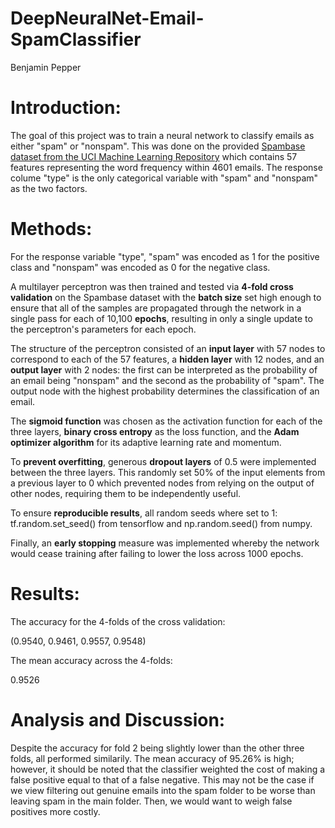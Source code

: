 # DeepNeuralNet-Email-SpamClassifier

Benjamin  Pepper

# Introduction:

The goal of this project was to train a neural network to classify emails as either "spam" or "nonspam". This was done on the provided [Spambase dataset from the UCI Machine Learning Repository](https://archive.ics.uci.edu/ml/datasets/Spambase) which contains 57 features representing the word frequency within 4601 emails. The response colume "type" is the only categorical variable with "spam" and "nonspam" as the two factors.

# Methods:

For the response variable "type", "spam" was encoded as 1 for the positive class and "nonspam" was encoded as 0 for the negative class.

A multilayer perceptron was then trained and tested via **4-fold cross validation** on the Spambase dataset with the **batch size** set high enough to ensure that all of the samples are propagated through the network in a single pass for each of 10,100 **epochs**, resulting in only a single update to the perceptron's parameters for each epoch.

The structure of the perceptron consisted of an **input layer** with 57 nodes to correspond to each of the 57 features, a **hidden layer** with 12 nodes, and an **output layer** with 2 nodes: the first can be interpreted as the probability of an email being "nonspam" and the second as the probability of "spam". The output node with the highest probability determines the classification of an email.

The **sigmoid function** was chosen as the activation function for each of the three layers, **binary cross entropy** as the loss function, and the **Adam optimizer algorithm** for its adaptive learning rate and momentum.

To **prevent overfitting**, generous **dropout layers** of 0.5 were implemented between the three layers. This randomly set 50% of the input elements from a previous layer to 0 which prevented nodes from relying on the output of other nodes, requiring them to be independently useful.

To ensure **reproducible results**, all random seeds where set to 1: tf.random.set_seed() from tensorflow and np.random.seed() from numpy.

Finally, an **early stopping** measure was implemented whereby the network would cease training after failing to lower the loss across 1000 epochs.

# Results:

The accuracy for the 4-folds of the cross validation:

(0.9540, 0.9461, 0.9557, 0.9548)
 
The mean accuracy across the 4-folds:

0.9526

# Analysis and Discussion:

Despite the accuracy for fold 2 being slightly lower than the other three folds, all performed similarily. The mean accuracy of 95.26% is high; however, it should be noted that the classifier weighted the cost of making a false positive equal to that of a false negative. This may not be the case if we view filtering out genuine emails into the spam folder to be worse than leaving spam in the main folder. Then, we would want to weigh false positives more costly. 
